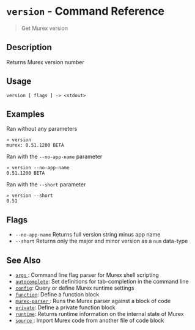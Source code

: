 # `version`  - Command Reference

> Get Murex version

## Description

Returns Murex version number

## Usage

```
version [ flags ] -> <stdout>
```

## Examples

Ran without any parameters

```
» version
murex: 0.51.1200 BETA
```

Ran with the `--no-app-name` parameter

```
» version --no-app-name
0.51.1200 BETA
```

Ran with the `--short` parameter

```
» version --short
0.51
```

## Flags

* `--no-app-name`
    Returns full version string minus app name
* `--short`
    Returns only the major and minor version as a `num` data-type

## See Also

* [`args` ](../commands/args.md):
  Command line flag parser for Murex shell scripting
* [`autocomplete`](../commands/autocomplete.md):
  Set definitions for tab-completion in the command line
* [`config`](../commands/config.md):
  Query or define Murex runtime settings
* [`function`](../commands/function.md):
  Define a function block
* [`murex-parser` ](../commands/murex-parser.md):
  Runs the Murex parser against a block of code 
* [`private`](../commands/private.md):
  Define a private function block
* [`runtime`](../commands/runtime.md):
  Returns runtime information on the internal state of Murex
* [`source` ](../commands/source.md):
  Import Murex code from another file of code block